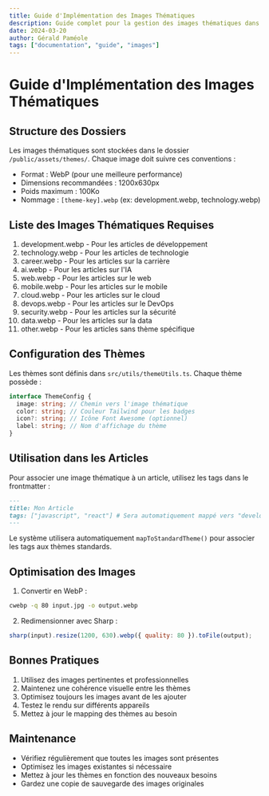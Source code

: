 ```yaml
---
title: Guide d'Implémentation des Images Thématiques
description: Guide complet pour la gestion des images thématiques dans les articles du blog
date: 2024-03-20
author: Gérald Paméole
tags: ["documentation", "guide", "images"]
---
```


# Guide d'Implémentation des Images Thématiques

## Structure des Dossiers

Les images thématiques sont stockées dans le dossier `/public/assets/themes/`. Chaque image doit suivre ces conventions :

- Format : WebP (pour une meilleure performance)
- Dimensions recommandées : 1200x630px
- Poids maximum : 100Ko
- Nommage : `[theme-key].webp` (ex: development.webp, technology.webp)

## Liste des Images Thématiques Requises

1. development.webp - Pour les articles de développement
2. technology.webp - Pour les articles de technologie
3. career.webp - Pour les articles sur la carrière
4. ai.webp - Pour les articles sur l'IA
5. web.webp - Pour les articles sur le web
6. mobile.webp - Pour les articles sur le mobile
7. cloud.webp - Pour les articles sur le cloud
8. devops.webp - Pour les articles sur le DevOps
9. security.webp - Pour les articles sur la sécurité
10. data.webp - Pour les articles sur la data
11. other.webp - Pour les articles sans thème spécifique

## Configuration des Thèmes

Les thèmes sont définis dans `src/utils/themeUtils.ts`. Chaque thème possède :

```typescript
interface ThemeConfig {
  image: string; // Chemin vers l'image thématique
  color: string; // Couleur Tailwind pour les badges
  icon?: string; // Icône Font Awesome (optionnel)
  label: string; // Nom d'affichage du thème
}
```

## Utilisation dans les Articles

Pour associer une image thématique à un article, utilisez les tags dans le frontmatter :

```markdown
---
title: Mon Article
tags: ["javascript", "react"] # Sera automatiquement mappé vers "developpement"
---
```

Le système utilisera automatiquement `mapToStandardTheme()` pour associer les tags aux thèmes standards.

## Optimisation des Images

1. Convertir en WebP :

```bash
cwebp -q 80 input.jpg -o output.webp
```

2. Redimensionner avec Sharp :

```javascript
sharp(input).resize(1200, 630).webp({ quality: 80 }).toFile(output);
```

## Bonnes Pratiques

1. Utilisez des images pertinentes et professionnelles
2. Maintenez une cohérence visuelle entre les thèmes
3. Optimisez toujours les images avant de les ajouter
4. Testez le rendu sur différents appareils
5. Mettez à jour le mapping des thèmes au besoin

## Maintenance

- Vérifiez régulièrement que toutes les images sont présentes
- Optimisez les images existantes si nécessaire
- Mettez à jour les thèmes en fonction des nouveaux besoins
- Gardez une copie de sauvegarde des images originales
